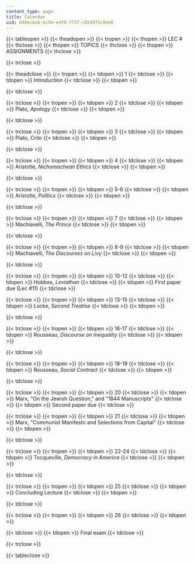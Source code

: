 ```yaml
---
content_type: page
title: Calendar
uid: 648ec6ab-bc5e-e4f0-7737-c024975c04e0
---
```


{{< tableopen >}}
{{< theadopen >}}
{{< tropen >}}
{{< thopen >}}
LEC #
{{< thclose >}}
{{< thopen >}}
TOPICS
{{< thclose >}}
{{< thopen >}}
ASSIGNMENTS
{{< thclose >}}

{{< trclose >}}

{{< theadclose >}}
{{< tropen >}}
{{< tdopen >}}
1
{{< tdclose >}}
{{< tdopen >}}
Introduction
{{< tdclose >}}
{{< tdopen >}}

{{< tdclose >}}

{{< trclose >}}
{{< tropen >}}
{{< tdopen >}}
2
{{< tdclose >}}
{{< tdopen >}}
Plato, _Apology_
{{< tdclose >}}
{{< tdopen >}}

{{< tdclose >}}

{{< trclose >}}
{{< tropen >}}
{{< tdopen >}}
3
{{< tdclose >}}
{{< tdopen >}}
Plato, _Crito_
{{< tdclose >}}
{{< tdopen >}}

{{< tdclose >}}

{{< trclose >}}
{{< tropen >}}
{{< tdopen >}}
4
{{< tdclose >}}
{{< tdopen >}}
Aristotle, _Nichomachean Ethics_
{{< tdclose >}}
{{< tdopen >}}

{{< tdclose >}}

{{< trclose >}}
{{< tropen >}}
{{< tdopen >}}
5-6
{{< tdclose >}}
{{< tdopen >}}
Aristotle, _Politics_
{{< tdclose >}}
{{< tdopen >}}

{{< tdclose >}}

{{< trclose >}}
{{< tropen >}}
{{< tdopen >}}
7
{{< tdclose >}}
{{< tdopen >}}
Machiavelli, _The Prince_
{{< tdclose >}}
{{< tdopen >}}

{{< tdclose >}}

{{< trclose >}}
{{< tropen >}}
{{< tdopen >}}
8-9
{{< tdclose >}}
{{< tdopen >}}
Machiavelli, _The Discourses on Livy_
{{< tdclose >}}
{{< tdopen >}}

{{< tdclose >}}

{{< trclose >}}
{{< tropen >}}
{{< tdopen >}}
10-12
{{< tdclose >}}
{{< tdopen >}}
Hobbes, _Leviathan_
{{< tdclose >}}
{{< tdopen >}}
First paper due (Lec #11)
{{< tdclose >}}

{{< trclose >}}
{{< tropen >}}
{{< tdopen >}}
13-15
{{< tdclose >}}
{{< tdopen >}}
Locke, _Second Treatise_
{{< tdclose >}}
{{< tdopen >}}

{{< tdclose >}}

{{< trclose >}}
{{< tropen >}}
{{< tdopen >}}
16-17
{{< tdclose >}}
{{< tdopen >}}
Rousseau, _Discourse on Inequality_
{{< tdclose >}}
{{< tdopen >}}

{{< tdclose >}}

{{< trclose >}}
{{< tropen >}}
{{< tdopen >}}
18-19
{{< tdclose >}}
{{< tdopen >}}
Rousseau, _Social Contract_
{{< tdclose >}}
{{< tdopen >}}

{{< tdclose >}}

{{< trclose >}}
{{< tropen >}}
{{< tdopen >}}
20
{{< tdclose >}}
{{< tdopen >}}
Marx, "On the Jewish Question," and "1844 Manuscripts"
{{< tdclose >}}
{{< tdopen >}}
Second paper due
{{< tdclose >}}

{{< trclose >}}
{{< tropen >}}
{{< tdopen >}}
21
{{< tdclose >}}
{{< tdopen >}}
Marx, "Communist Manifesto and Selections from Capital"
{{< tdclose >}}
{{< tdopen >}}

{{< tdclose >}}

{{< trclose >}}
{{< tropen >}}
{{< tdopen >}}
22-24
{{< tdclose >}}
{{< tdopen >}}
Tocqueville, _Democracy in America_
{{< tdclose >}}
{{< tdopen >}}

{{< tdclose >}}

{{< trclose >}}
{{< tropen >}}
{{< tdopen >}}
25
{{< tdclose >}}
{{< tdopen >}}
Concluding Lecture
{{< tdclose >}}
{{< tdopen >}}

{{< tdclose >}}

{{< trclose >}}
{{< tropen >}}
{{< tdopen >}}
26
{{< tdclose >}}
{{< tdopen >}}

{{< tdclose >}}
{{< tdopen >}}
Final exam
{{< tdclose >}}

{{< trclose >}}

{{< tableclose >}}